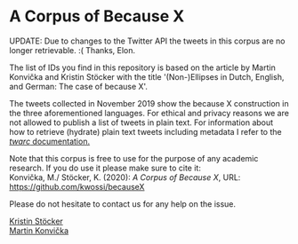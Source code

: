 # A Corpus of Because X

UPDATE: Due to changes to the Twitter API the tweets in this corpus are no longer retrievable. :( Thanks, Elon.



The list of IDs you find in this repository is based on the article by Martin Konvička and Kristin Stöcker with the title '(Non-)Ellipses in Dutch, English, and German: The case of because X'.


The tweets collected in November 2019 show the because X construction in the three aforementioned languages. For ethical and privacy reasons we are not allowed to publish a list of tweets in plain text. 
For information about how to retrieve (hydrate) plain text tweets including metadata I refer to the [*twarc* documentation.](https://github.com/DocNow/twarc)

Note that this corpus is free to use for the purpose of any academic research. If you do use it please make sure to cite it:  
Konvička, M./ Stöcker, K. (2020): *A Corpus of Because X*, URL: <https://github.com/kwossi/becauseX>

Please do not hesitate to contact us for any help on the issue.

[Kristin Stöcker](krissi.stoecker@gmail.com)  
[Martin Konvička](martin.konvicka@fu-berlin.de)
